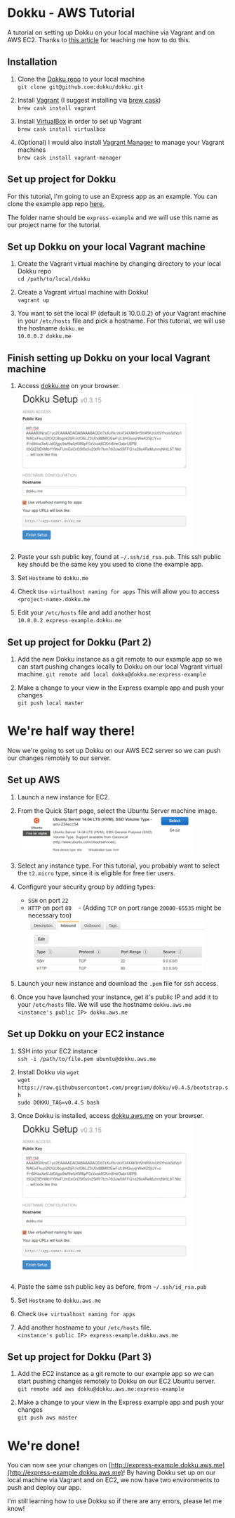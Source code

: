 # Dokku - AWS Tutorial
A tutorial on setting up Dokku on your local machine via Vagrant and on AWS EC2. Thanks to [this article](https://medium.com/@alfeto/dokku-on-vagrant-and-aws-with-postgres-8a591bb48f51) for teaching me how to do this. 

## Installation
1. Clone the [Dokku repo](https://github.com/dokku/dokku) to your local machine  
`git clone git@github.com:dokku/dokku.git`

2. Install [Vagrant](https://docs.vagrantup.com) (I suggest installing via [brew cask](https://caskroom.github.io/))  
`brew cask install vagrant`

3. Install [VirtualBox](https://www.virtualbox.org) in order to set up Vagrant  
`brew cask install virtualbox`

4. (Optional) I would also install [Vagrant Manager](http://vagrantmanager.com) to manage your Vagrant machines  
`brew cask install vagrant-manager` 

## Set up project for Dokku
For this tutorial, I'm going to use an Express app as an example. You can clone the example app repo [here.](https://github.com/kevinnguy/express-example)

The folder name should be `express-example` and we will use this name as our project name for the tutorial.

## Set up Dokku on your local Vagrant machine
1. Create the Vagrant virtual machine by changing directory to your local Dokku repo  
`cd /path/to/local/dokku`

2. Create a Vagrant virtual machine with Dokku!  
`vagrant up`

3. You want to set the local IP (default is 10.0.0.2) of your Vagrant machine in your `/etc/hosts` file and pick a hostname. For this tutorial, we will use the hostname `dokku.me`  
`10.0.0.2 dokku.me`

## Finish setting up Dokku on your local Vagrant machine
1. Access [dokku.me](http://dokku.me) on your browser.  
![browser](1.png "browser")

2. Paste your ssh public key, found at `~/.ssh/id_rsa.pub`. This ssh public key should be the same key you used to clone the example app.

3. Set `Hostname` to `dokku.me`

4. Check `Use virtualhost naming for apps` This will allow you to access `<project-name>.dokku.me`

5. Edit your `/etc/hosts` file and add another host  
`10.0.0.2 express-example.dokku.me`

## Set up project for Dokku (Part 2)
1. Add the new Dokku instance as a git remote to our example app so we can start pushing changes locally to Dokku on our local Vagrant virtual machine. 
`git remote add local dokku@dokku.me:express-example`

2. Make a change to your view in the Express example app and push your changes  
`git push local master`

# We're half way there!
Now we're going to set up Dokku on our AWS EC2 server so we can push our changes remotely to our server.

## Set up AWS
1. Launch a new instance for EC2.

2. From the Quick Start page, select the Ubuntu Server machine image.  
![aws](2.png "aws")

3. Select any instance type. For this tutorial, you probably want to select the `t2.micro` type, since it is eligible for free tier users.

4. Configure your security group by adding types:
    - `SSH` on port `22`
    - `HTTP` on port `80`
    - (Adding `TCP` on port range `20000-65535` might be necessary too)
![security](3.png "security")

5. Launch your new instance and download the `.pem` file for ssh access.

6. Once you have launched your instance, get it's public IP and add it to your `/etc/hosts` file. We will use the hostname `dokku.aws.me`  
`<instance's public IP> dokku.aws.me`

## Set up Dokku on your EC2 instance
1. SSH into your EC2 instance  
`ssh -i /path/to/file.pem ubuntu@dokku.aws.me`

2. Install Dokku via `wget`  
`wget https://raw.githubusercontent.com/progrium/dokku/v0.4.5/bootstrap.sh`  
`sudo DOKKU_TAG=v0.4.5 bash`

3. Once Dokku is installed, access [dokku.aws.me](http://dokku.aws.me) on your browser.  
![browser](1.png "browser")

4. Paste the same ssh public key as before, from `~/.ssh/id_rsa.pub`

5. Set `Hostname` to `dokku.aws.me`

6. Check `Use virtualhost naming for apps`

7. Add another hostname to your `/etc/hosts` file.   
`<instance's public IP> express-example.dokku.aws.me`

## Set up project for Dokku (Part 3)
1. Add the EC2 instance as a git remote to our example app so we can start pushing changes remotely to Dokku on our EC2 Ubuntu server.  
`git remote add aws dokku@dokku.aws.me:express-example`

2. Make a change to your view in the Express example app and push your changes  
`git push aws master`

# We're done!
You can now see your changes on [http://express-example.dokku.aws.me](http://express-example.dokku.aws.me)! By having Dokku set up on our local machine via Vagrant and on EC2, we now have two environments to push and deploy our app. 

I'm still learning how to use Dokku so if there are any errors, please let me know! 

